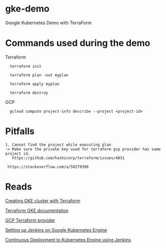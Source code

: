 # gke-demo
Google Kubernetes Demo with TerraForm

# Commands used during the demo
  Terraform
  
      terraform init

      terraform plan -out myplan

      terraform apply myplan
      
      terraform destroy

  GCP
      
      gcloud compute project-info describe --project <project-id>
      
# Pitfalls
    1. Cannot find the project while executing plan
    -> Make sure the private key used for terraform gcp provider has same project id.
       https://github.com/hashicorp/terraform/issues/4031
   
     https://stackoverflow.com/a/50279396
    

# Reads
[Creating GKE cluster with Terraform](https://medium.com/@timhberry/learn-terraform-by-deploying-a-google-kubernetes-engine-cluster-a29071d9a6c2)

[Terraform GKE documentation](https://www.terraform.io/docs/providers/google/r/container_cluster.html)

[GCP Terraform provider](https://www.terraform.io/docs/providers/google/index.html)

[Setting up Jenkins on Google Kubernetes Engine](https://cloud.google.com/solutions/jenkins-on-kubernetes-engine-tutorial)

[Continuous Deployment to Kubernetes Engine using Jenkins](https://cloud.google.com/solutions/continuous-delivery-jenkins-kubernetes-engine)

